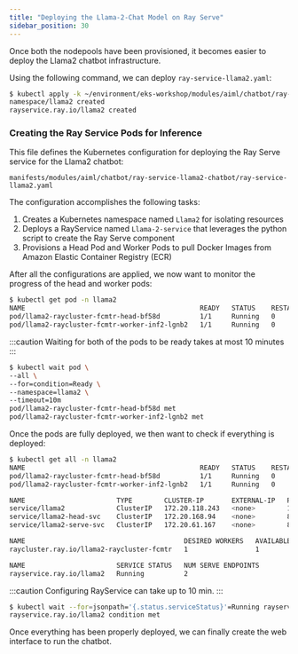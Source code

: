 ```yaml
---
title: "Deploying the Llama-2-Chat Model on Ray Serve"
sidebar_position: 30
---
```

Once both the nodepools have been provisioned, it becomes easier to deploy the Llama2 chatbot infrastructure.

Using the following command, we can deploy `ray-service-llama2.yaml`:

```bash
$ kubectl apply -k ~/environment/eks-workshop/modules/aiml/chatbot/ray-service-llama2-chatbot
namespace/llama2 created
rayservice.ray.io/llama2 created
```

### Creating the Ray Service Pods for Inference

This file defines the Kubernetes configuration for deploying the Ray Serve service for the Llama2 chatbot:

```file
manifests/modules/aiml/chatbot/ray-service-llama2-chatbot/ray-service-llama2.yaml
```

The configuration accomplishes the following tasks:

1. Creates a Kubernetes namespace named `Llama2` for isolating resources
2. Deploys a RayService named `Llama-2-service` that leverages the python script to create the Ray Serve component
3. Provisions a Head Pod and Worker Pods to pull Docker Images from Amazon Elastic Container Registry (ECR)


After all the configurations are applied, we now want to monitor the progress of the head and worker pods:

```bash
$ kubectl get pod -n llama2
NAME                                            READY   STATUS    RESTARTS   AGE
pod/llama2-raycluster-fcmtr-head-bf58d          1/1     Running   0          67m
pod/llama2-raycluster-fcmtr-worker-inf2-lgnb2   1/1     Running   0          5m30s
```

:::caution 
Waiting for both of the pods to be ready takes at most 10 minutes
:::

```bash
$ kubectl wait pod \
--all \
--for=condition=Ready \
--namespace=llama2 \
--timeout=10m
pod/llama2-raycluster-fcmtr-head-bf58d met
pod/llama2-raycluster-fcmtr-worker-inf2-lgnb2 met
```

Once the pods are fully deployed, we then want to check if everything is deployed:

```bash
$ kubectl get all -n llama2
NAME                                            READY   STATUS    RESTARTS   AGE
pod/llama2-raycluster-fcmtr-head-bf58d          1/1     Running   0          67m
pod/llama2-raycluster-fcmtr-worker-inf2-lgnb2   1/1     Running   0          5m30s

NAME                       TYPE        CLUSTER-IP       EXTERNAL-IP   PORT(S)                                         AGE
service/llama2             ClusterIP   172.20.118.243   <none>        10001/TCP,8000/TCP,8080/TCP,6379/TCP,8265/TCP   67m
service/llama2-head-svc    ClusterIP   172.20.168.94    <none>        8080/TCP,6379/TCP,8265/TCP,10001/TCP,8000/TCP   57m
service/llama2-serve-svc   ClusterIP   172.20.61.167    <none>        8000/TCP                                        57m

NAME                                        DESIRED WORKERS   AVAILABLE WORKERS   CPUS   MEMORY        GPUS   STATUS   AGE
raycluster.ray.io/llama2-raycluster-fcmtr   1                 1                   184    704565270Ki   0      ready    67m

NAME                       SERVICE STATUS   NUM SERVE ENDPOINTS
rayservice.ray.io/llama2   Running          2
```

:::caution
Configuring RayService can take up to 10 min.
:::

```bash
$ kubectl wait --for=jsonpath='{.status.serviceStatus}'=Running rayservice/llama2 -n llama2 --timeout=10m
rayservice.ray.io/llama2 condition met
```

Once everything has been properly deployed, we can finally create the web interface to run the chatbot.
